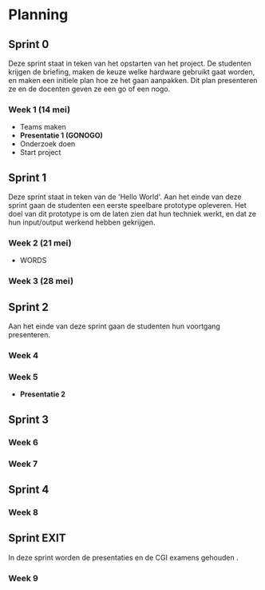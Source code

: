 # Planning

## Sprint 0   <SPRINT>
Deze sprint staat in teken van het opstarten van het project. De studenten krijgen de briefing, maken de keuze welke hardware gebruikt gaat worden, en maken een initiele plan hoe ze het gaan aanpakken. Dit plan presenteren ze en de docenten geven ze een go of een nogo.

### Week 1 (14 mei)
* Teams maken
* **Presentatie 1 (GONOGO)**
* Onderzoek doen
* Start project

## Sprint 1   <SPRINT>
Deze sprint staat in teken van de 'Hello World'. Aan het einde van deze sprint gaan de studenten een eerste speelbare prototype opleveren. Het doel van dit prototype is om de laten zien dat hun techniek werkt, en dat ze hun input/output werkend hebben gekrijgen.

### Week 2 (21 mei)
* WORDS

### Week 3 (28 mei)

## Sprint 2   <SPRINT>
Aan het einde van deze sprint gaan de studenten hun voortgang presenteren.
### Week 4
### Week 5
* **Presentatie 2**
## Sprint 3   <SPRINT>
### Week 6
### Week 7

## Sprint 4   <SPRINT>
### Week 8

## Sprint EXIT
In deze sprint worden de presentaties en de CGI examens gehouden .
### Week 9
